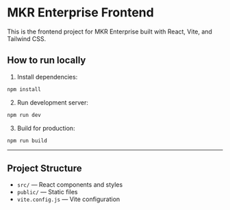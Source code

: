 # MKR Enterprise Frontend

This is the frontend project for MKR Enterprise built with React, Vite, and Tailwind CSS.

## How to run locally

1. Install dependencies:

```bash
npm install
```

2. Run development server:

```bash
npm run dev
```

3. Build for production:

```bash
npm run build
```

---

## Project Structure

- `src/` — React components and styles
- `public/` — Static files
- `vite.config.js` — Vite configuration